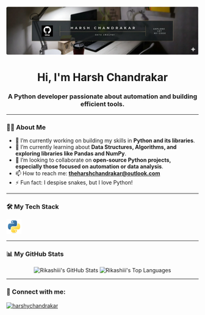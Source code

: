 <p align="center">
  <img src="https://github.com/Rikashiii/Rikashiii/blob/131a92212736daef9044c49b22b682ab0fe77015/Gemini_Generated_Image_cfuii9cfuii9cfui.png" alt="Welcome to my profile!">
</p>

<h1 align="center">Hi, I'm Harsh Chandrakar</h1>
<h3 align="center">A Python developer passionate about automation and building efficient tools.</h3>

---

### 🙋‍♂️ About Me

- 🔭 I’m currently working on building my skills in **Python and its libraries**.
- 🌱 I’m currently learning about **Data Structures, Algorithms, and exploring libraries like Pandas and NumPy**.
- 👯 I’m looking to collaborate on **open-source Python projects, especially those focused on automation or data analysis**.
- 📫 How to reach me: **theharshchandrakar@outlook.com**
- ⚡ Fun fact: I despise snakes, but I love Python!

---

### 🛠️ My Tech Stack

<p align="left">
  <a href="https://www.python.org" target="_blank" rel="noreferrer">
    <img src="https://raw.githubusercontent.com/devicons/devicon/master/icons/python/python-original.svg" alt="python" width="40" height="40"/>
  </a>
  </p>

---

### 📊 My GitHub Stats

<p align="center">
  <img align="center" src="https://github-readme-stats.vercel.app/api?username=Rikashiii&show_icons=true&locale=en&theme=tokyonight" alt="Rikashiii's GitHub Stats" />
  <img align="center" src="https://github-readme-stats.vercel.app/api/top-langs?username=Rikashiii&layout=compact&langs_count=8&theme=tokyonight" alt="Rikashiii's Top Languages" />
</p>

---

### 🤝 Connect with me:

<p align="left">
<a href="https://linkedin.com/in/harshychandrakar" target="blank"><img align="center" src="https://raw.githubusercontent.com/rahuldkjain/github-profile-readme-generator/master/src/images/icons/Social/linked-in-alt.svg" alt="harshychandrakar" height="30" width="40" /></a>
</p>
